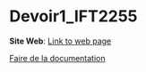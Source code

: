 # Devoir1_IFT2255

**Site Web**: <a href="https://chrisserver.github.io/Gr17_IFT2255/loginpage.html" target="_blank" rel="noopener noreferrer">Link to web page</a>

<a href="https://docs.github.com/fr/get-started/writing-on-github/getting-started-with-writing-and-formatting-on-github/basic-writing-and-formatting-syntax" target="_blank" rel="noopener noreferrer">Faire de la documentation</a>
